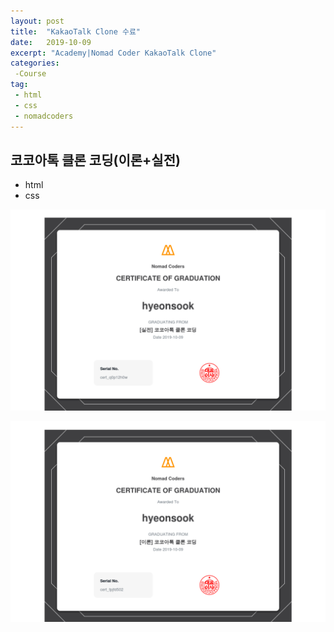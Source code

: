```yaml
---
layout: post
title:  "KakaoTalk Clone 수료"
date:   2019-10-09
excerpt: "Academy|Nomad Coder KakaoTalk Clone"
categories: 
 -Course
tag:
 - html
 - css
 - nomadcoders
---
```


## 코코아톡 클론 코딩(이론+실전)

* html
* css

![cocoatalk](../images/posts/cocoatalk_1.png)

![cocoatalk](../images/posts/cocoatalk_2.png)
